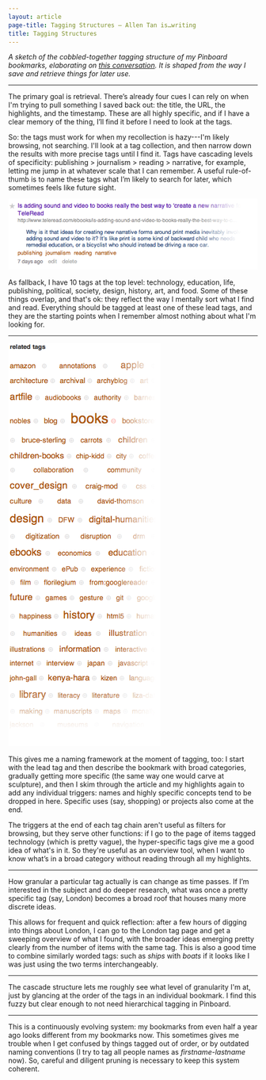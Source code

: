```yaml
---
layout: article
page-title: Tagging Structures – Allen Tan is…writing
title: Tagging Structures
---
```


*A sketch of the cobbled-together tagging structure of my Pinboard bookmarks, elaborating on [this conversation](http://storify.com/tealtan/bookmarks-tagging-and-taxonomies). It is shaped from the way I save and retrieve things for later use.*

---

The primary goal is retrieval. There’s already four cues I can rely on when I'm trying to pull something I saved back out: the title, the URL, the highlights, and the timestamp. These are all highly specific, and if I have a clear memory of the thing, I’ll find it before I need to look at the tags.

So: the tags must work for when my recollection is hazy---I'm likely browsing, not searching. I'll look at a tag collection, and then narrow down the results with more precise tags until I find it.  Tags have cascading levels of specificity: publishing > journalism > reading > narrative, for example, letting me jump in at whatever scale that I can remember. A useful rule-of-thumb is to name these tags what I’m likely to search for later, which sometimes feels like future sight.

<img src="/img/posts/tagging1.png"/>

As fallback, I have 10 tags at the top level: technology, education, life, publishing, political, society, design, history, art, and food. Some of these things overlap, and that's ok: they reflect the way I mentally sort what I find and read. Everything should be tagged at least one of these lead tags, and they are the starting points when I remember almost nothing about what I'm looking for.

---

<img class="side-right small-hide" src="/img/posts/tagging2.png"/>

This gives me a naming framework at the moment of tagging, too: I start with the lead tag and then describe the bookmark with broad categories, gradually getting more specific (the same way one would carve at sculpture), and then I skim through the article and my highlights again to add any individual triggers: names and highly specific concepts tend to be dropped in here. Specific uses (say, shopping) or projects also come at the end.

The triggers at the end of each tag chain aren't useful as filters for browsing, but they serve other functions: if I go to the page of items tagged technology (which is pretty vague), the hyper-specific tags give me a good idea of what's in it. So they're useful as an overview tool, when I want to know what’s in a broad category without reading through all my highlights.

---

How granular a particular tag actually is can change as time passes. If I’m interested in the subject and do deeper research, what was once a pretty specific tag (say, London) becomes a broad roof that houses many more discrete ideas.

This allows for frequent and quick reflection: after a few hours of digging into things about London, I can go to the London tag page and get a sweeping overview of what I found, with the broader ideas emerging pretty clearly from the number of items with the same tag. This is also a good time to combine similarly worded tags: such as *ships* with *boats* if it looks like I was just using the two terms interchangeably.

---

The cascade structure lets me roughly see what level of granularity I'm at, just by glancing at the order of the tags in an individual bookmark. I find this fuzzy but clear enough to not need hierarchical tagging in Pinboard.

---

This is a continuously evolving system: my bookmarks from even half a year ago looks different from my bookmarks now. This sometimes gives me trouble when I get confused by things tagged out of order, or by outdated naming conventions (I try to tag all people names as *firstname-lastname* now). So, careful and diligent pruning is necessary to keep this system coherent.